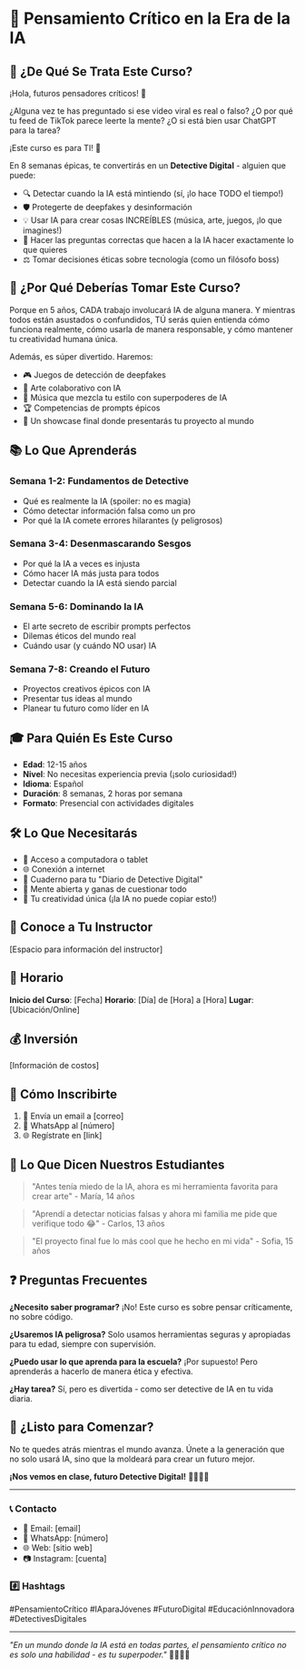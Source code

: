 # 🧠 Pensamiento Crítico en la Era de la IA

## 🎯 ¿De Qué Se Trata Este Curso?

¡Hola, futuros pensadores críticos! 👋

¿Alguna vez te has preguntado si ese video viral es real o falso? ¿O por qué tu feed de TikTok parece leerte la mente? ¿O si está bien usar ChatGPT para la tarea? 

¡Este curso es para TI! 🎉

En 8 semanas épicas, te convertirás en un **Detective Digital** - alguien que puede:
- 🔍 Detectar cuando la IA está mintiendo (sí, ¡lo hace TODO el tiempo!)
- 🛡️ Protegerte de deepfakes y desinformación
- 💡 Usar IA para crear cosas INCREÍBLES (música, arte, juegos, ¡lo que imagines!)
- 🤔 Hacer las preguntas correctas que hacen a la IA hacer exactamente lo que quieres
- ⚖️ Tomar decisiones éticas sobre tecnología (como un filósofo boss)

## 🚀 ¿Por Qué Deberías Tomar Este Curso?

Porque en 5 años, CADA trabajo involucará IA de alguna manera. Y mientras todos están asustados o confundidos, TÚ serás quien entienda cómo funciona realmente, cómo usarla de manera responsable, y cómo mantener tu creatividad humana única.

Además, es súper divertido. Haremos:
- 🎮 Juegos de detección de deepfakes
- 🎨 Arte colaborativo con IA
- 🎵 Música que mezcla tu estilo con superpoderes de IA
- 🏆 Competencias de prompts épicos
- 🎪 Un showcase final donde presentarás tu proyecto al mundo

## 📚 Lo Que Aprenderás

### Semana 1-2: Fundamentos de Detective
- Qué es realmente la IA (spoiler: no es magia)
- Cómo detectar información falsa como un pro
- Por qué la IA comete errores hilarantes (y peligrosos)

### Semana 3-4: Desenmascarando Sesgos
- Por qué la IA a veces es injusta
- Cómo hacer IA más justa para todos
- Detectar cuando la IA está siendo parcial

### Semana 5-6: Dominando la IA
- El arte secreto de escribir prompts perfectos
- Dilemas éticos del mundo real
- Cuándo usar (y cuándo NO usar) IA

### Semana 7-8: Creando el Futuro
- Proyectos creativos épicos con IA
- Presentar tus ideas al mundo
- Planear tu futuro como líder en IA

## 🎓 Para Quién Es Este Curso

- **Edad**: 12-15 años
- **Nivel**: No necesitas experiencia previa (¡solo curiosidad!)
- **Idioma**: Español 
- **Duración**: 8 semanas, 2 horas por semana
- **Formato**: Presencial con actividades digitales

## 🛠️ Lo Que Necesitarás

- 📱 Acceso a computadora o tablet
- 🌐 Conexión a internet
- 📓 Cuaderno para tu "Diario de Detective Digital"
- 🧠 Mente abierta y ganas de cuestionar todo
- 🎨 Tu creatividad única (¡la IA no puede copiar esto!)

## 👥 Conoce a Tu Instructor

[Espacio para información del instructor]

## 📅 Horario

**Inicio del Curso**: [Fecha]
**Horario**: [Día] de [Hora] a [Hora]
**Lugar**: [Ubicación/Online]

## 💰 Inversión

[Información de costos]

## 📝 Cómo Inscribirte

1. 📧 Envía un email a [correo]
2. 📱 WhatsApp al [número]
3. 🌐 Regístrate en [link]

## 🌟 Lo Que Dicen Nuestros Estudiantes

> "Antes tenía miedo de la IA, ahora es mi herramienta favorita para crear arte" - María, 14 años

> "Aprendí a detectar noticias falsas y ahora mi familia me pide que verifique todo 😂" - Carlos, 13 años

> "El proyecto final fue lo más cool que he hecho en mi vida" - Sofia, 15 años

## ❓ Preguntas Frecuentes

**¿Necesito saber programar?**
¡No! Este curso es sobre pensar críticamente, no sobre código.

**¿Usaremos IA peligrosa?**
Solo usamos herramientas seguras y apropiadas para tu edad, siempre con supervisión.

**¿Puedo usar lo que aprenda para la escuela?**
¡Por supuesto! Pero aprenderás a hacerlo de manera ética y efectiva.

**¿Hay tarea?**
Sí, pero es divertida - como ser detective de IA en tu vida diaria.

## 🚀 ¿Listo para Comenzar?

No te quedes atrás mientras el mundo avanza. Únete a la generación que no solo usará IA, sino que la moldeará para crear un futuro mejor.

**¡Nos vemos en clase, futuro Detective Digital!** 🕵️‍♂️🕵️‍♀️

---

### 📞 Contacto

- 📧 Email: [email]
- 📱 WhatsApp: [número]
- 🌐 Web: [sitio web]
- 📷 Instagram: [cuenta]

### #️⃣ Hashtags

#PensamientoCrítico #IAparaJóvenes #FuturoDigital #EducaciónInnovadora #DetectivesDigitales

---

*"En un mundo donde la IA está en todas partes, el pensamiento crítico no es solo una habilidad - es tu superpoder."* 🦸‍♂️🦸‍♀️